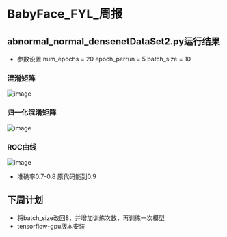 ﻿# BabyFace_FYL_周报
## abnormal_normal_densenetDataSet2.py运行结果
* 参数设置 num_epochs = 20  epoch_perrun = 5 batch_size = 10
### 混淆矩阵
![image](https://github.com/fyl0109/DataScience/blob/master/BabyFace_FYL/source/data2confusionmwithoutnormalization0.png)
### 归一化混淆矩阵
![image](https://github.com/fyl0109/DataScience/blob/master/BabyFace_FYL/source/data2confusionmwithnormalization0.png)
### ROC曲线
![image](https://github.com/fyl0109/DataScience/blob/master/BabyFace_FYL/source/roccurveselection0.png)
* 准确率0.7-0.8 原代码能到0.9
## 下周计划
* 将batch_size改回8，并增加训练次数，再训练一次模型
* tensorflow-gpu版本安装